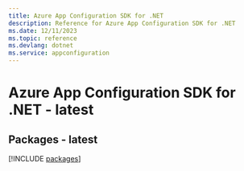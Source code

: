 ```yaml
---
title: Azure App Configuration SDK for .NET
description: Reference for Azure App Configuration SDK for .NET
ms.date: 12/11/2023
ms.topic: reference
ms.devlang: dotnet
ms.service: appconfiguration
---
```

# Azure App Configuration SDK for .NET - latest
## Packages - latest
[!INCLUDE [packages](app-configuration-index.md)]